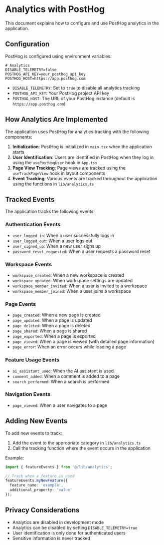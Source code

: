 # Analytics with PostHog

This document explains how to configure and use PostHog analytics in the application.

## Configuration

PostHog is configured using environment variables:

```
# Analytics
DISABLE_TELEMETRY=false
POSTHOG_API_KEY=your_posthog_api_key
POSTHOG_HOST=https://app.posthog.com
```

- `DISABLE_TELEMETRY`: Set to `true` to disable all analytics tracking
- `POSTHOG_API_KEY`: Your PostHog project API key
- `POSTHOG_HOST`: The URL of your PostHog instance (default is `https://app.posthog.com`)

## How Analytics Are Implemented

The application uses PostHog for analytics tracking with the following components:

1. **Initialization**: PostHog is initialized in `main.tsx` when the application starts
2. **User Identification**: Users are identified in PostHog when they log in using the `usePostHogUser` hook in `App.tsx`
3. **Page View Tracking**: Page views are tracked using the `useTrackPageView` hook in layout components
4. **Event Tracking**: Various events are tracked throughout the application using the functions in `lib/analytics.ts`

## Tracked Events

The application tracks the following events:

### Authentication Events
- `user_logged_in`: When a user successfully logs in
- `user_logged_out`: When a user logs out
- `user_signed_up`: When a new user signs up
- `password_reset_requested`: When a user requests a password reset

### Workspace Events
- `workspace_created`: When a new workspace is created
- `workspace_updated`: When workspace settings are updated
- `workspace_member_invited`: When a user is invited to a workspace
- `workspace_member_joined`: When a user joins a workspace

### Page Events
- `page_created`: When a new page is created
- `page_updated`: When a page is updated
- `page_deleted`: When a page is deleted
- `page_shared`: When a page is shared
- `page_exported`: When a page is exported
- `page_viewed`: When a page is viewed (with detailed page information)
- `page_error`: When an error occurs while loading a page

### Feature Usage Events
- `ai_assistant_used`: When the AI assistant is used
- `comment_added`: When a comment is added to a page
- `search_performed`: When a search is performed

### Navigation Events
- `page_viewed`: When a user navigates to a page

## Adding New Events

To add new events to track:

1. Add the event to the appropriate category in `lib/analytics.ts`
2. Call the tracking function where the event occurs in the application

Example:

```typescript
import { featureEvents } from '@/lib/analytics';

// Track when a feature is used
featureEvents.myNewFeature({ 
  feature_name: 'example',
  additional_property: 'value'
});
```

## Privacy Considerations

- Analytics are disabled in development mode
- Analytics can be disabled by setting `DISABLE_TELEMETRY=true`
- User identification is only done for authenticated users
- Sensitive information is never tracked
